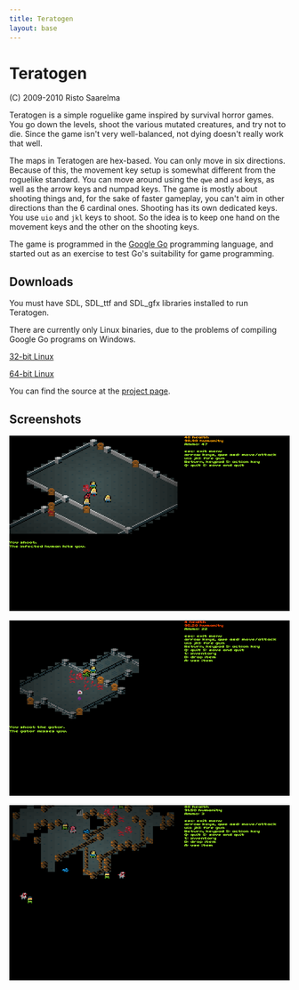 ```yaml
---
title: Teratogen
layout: base
---
```


Teratogen
=========

(C) 2009-2010 Risto Saarelma

Teratogen is a simple roguelike game inspired by survival horror games. You go
down the levels, shoot the various mutated creatures, and try not to die. Since
the game isn't very well-balanced, not dying doesn't really work that well.

The maps in Teratogen are hex-based. You can only move in six directions.
Because of this, the movement key setup is somewhat different from the
roguelike standard. You can move around using the `qwe` and `asd` keys, as well as
the arrow keys and numpad keys. The game is mostly about shooting things and,
for the sake of faster gameplay, you can't aim in other directions than the 6
cardinal ones. Shooting has its own dedicated keys. You use `uio` and `jkl`
keys to shoot. So the idea is to keep one hand on the movement keys and the
other on the shooting keys.

The game is programmed in the [Google Go](http://golang.org/) programming
language, and started out as an exercise to test Go's suitability for game
programming.

Downloads
---------

You must have SDL, SDL_ttf and SDL_gfx libraries installed to run Teratogen.

There are currently only Linux binaries, due to the problems of compiling
Google Go programs on Windows.

[32-bit Linux](http://github.com/downloads/rsaarelm/teratogen/teratogen-003-linux-386.tar.bz2)

[64-bit Linux](http://github.com/downloads/rsaarelm/teratogen/teratogen-003-linux-amd64.tar.bz2)

You can find the source at the [project
page](http://github.com/rsaarelm/teratogen).

Screenshots
-----------

![shot1](img/sshot-001.png)

![shot2](img/sshot-002.png)

![shot3](img/sshot-003.png)
